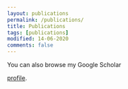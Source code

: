 ```yaml
---
layout: publications
permalink: /publications/
title: Publications
tags: [publications]
modified: 14-06-2020
comments: false
---
```


You can also browse my Google Scholar <p><a href="https://scholar.google.es/citations?hl=en&pli=1&user=ZEtKYf8AAAAJ" target="_blank">profile</a>.</p>

